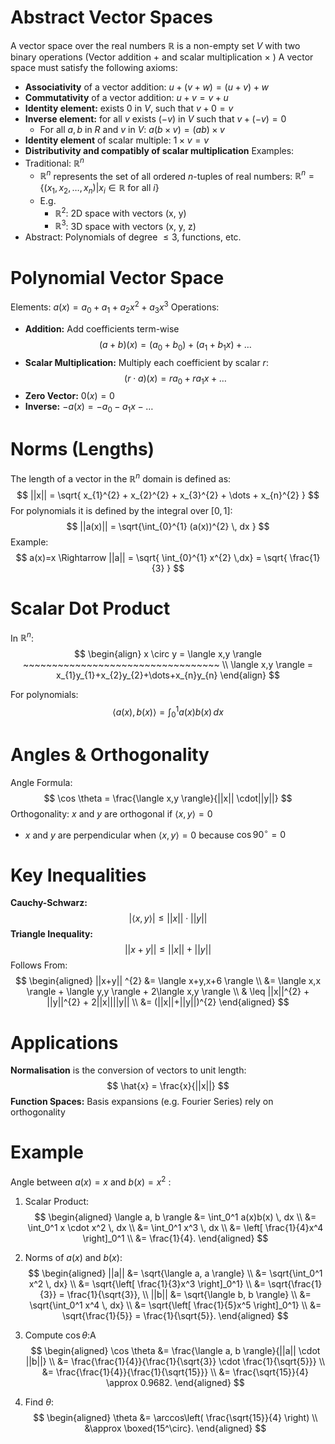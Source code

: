 # Abstract Vector Spaces
A vector space over the real numbers $\mathbb{R}$ is a non-empty set $V$ with two binary operations (Vector addition $+$ and scalar multiplication $\times$ ) 
A vector space must satisfy the following axioms:
- **Associativity** of a vector addition: $u+(v+w)=(u+v)+w$
- **Commutativity** of a vector addition: $u+v = v+u$
- **Identity element:** exists $0$ in $V$, such that $v+0=v$
- **Inverse element:** for all $v$ exists $(-v)$ in $V$ such that $v + (-v) = 0$
	- For all $a,b$ in $R$ and $v$ in $V$: $a(b\times v) = (ab)\times v$
- **Identity element** of scalar multiple: $1\times v=v$
- **Distributivity and compatibly of scalar multiplication**
Examples:
- Traditional: $\mathbb{R}^{n}$
	- $\mathbb{R}^{n}$ represents the set of all ordered $n$-tuples of real numbers: $\mathbb{R}^{n} = \{(x_{1},x_{2},\dots,x_{n}) | x_{i} \in \mathbb{R} \text{ for all } i\}$
	- E.g.
		- $\mathbb{R}^{2}$: 2D space with vectors (x, y)
		-  $\mathbb{R}^{3}$: 3D space with vectors (x, y, z)
- Abstract: Polynomials of degree $\leq 3$, functions, etc.

# Polynomial Vector Space
Elements: $a(x) = a_{0} + a_{1} + a_{2}x^{2} + a_{3}x^{3}$
Operations:
- **Addition:** Add coefficients term-wise
$$
(a+b)(x) = (a_{0}+b_{0})+(a_{1}+b_{1}x) + \dots
$$
- **Scalar Multiplication:** Multiply each coefficient by scalar $r$:
$$
(r \cdot a)(x) = ra_{0}+ra_{1}x + \dots
$$
- **Zero Vector:** $0(x)=0$
- **Inverse:** $-a(x) = -a_{0}-a_{1}x - \dots$
# Norms (Lengths)
The length of a vector in the $\mathbb{R}^{n}$ domain is defined as:
$$
||x|| = \sqrt{ x_{1}^{2} + x_{2}^{2} + x_{3}^{2} + \dots + x_{n}^{2} }
$$
For polynomials it is defined by the integral over $[0,1]$:
$$
||a(x)|| = \sqrt{\int_{0}^{1} (a(x))^{2} \, dx  }
$$
Example:
$$
a(x)=x \Rightarrow ||a|| = \sqrt{ \int_{0}^{1} x^{2} \,dx} = \sqrt{ \frac{1}{3} }
$$
# Scalar Dot Product
In $\mathbb{R}^{n}$:
$$
\begin{align}
x \circ y = \langle x,y \rangle ~~~~~~~~~~~~~~~~~~~~~~~~~~~~~~~~~~ \\
\langle x,y \rangle = x_{1}y_{1}+x_{2}y_{2}+\dots+x_{n}y_{n}
\end{align}
$$

For polynomials:
$$
\langle a(x),b(x) \rangle = \int_{0}^{1} a(x)b(x) \,dx
$$
# Angles & Orthogonality
Angle Formula:
$$
\cos \theta = \frac{\langle x,y \rangle}{||x|| \cdot||y||}
$$
Orthogonality:
$x$ and $y$ are orthogonal if $\langle x,y \rangle = 0$
- $x$ and $y$ are perpendicular when $\langle x,y \rangle = 0$ because $\cos 90^{\circ} = 0$

# Key Inequalities
**Cauchy-Schwarz:**
$$
|\langle x,y \rangle | \leq ||x|| \cdot ||y||
$$
**Triangle Inequality:**
$$
||x+y|| \leq ||x|| + ||y||
$$
Follows From:
$$
\begin{aligned}
||x+y|| ^{2}  &= \langle x+y,x+6 \rangle \\
&= \langle x,x \rangle + \langle y,y \rangle + 2\langle x,y \rangle \\
& \leq ||x||^{2} + ||y||^{2} + 2||x||||y|| \\
&= (||x||+||y||)^{2}
\end{aligned}
$$

# Applications
**Normalisation** is the conversion of vectors to unit length:
$$
\hat{x} = \frac{x}{||x||}
$$
**Function Spaces:** Basis expansions (e.g. Fourier Series) rely on orthogonality  


# Example
Angle between $a(x) = x$ and  $b(x) = x^2$ :
1. Scalar Product:
$$
\begin{aligned}
\langle a, b \rangle &= \int_0^1 a(x)b(x) \, dx \\
&= \int_0^1 x \cdot x^2 \, dx \\
&= \int_0^1 x^3 \, dx \\
&= \left[ \frac{1}{4}x^4 \right]_0^1 \\
&= \frac{1}{4}.
\end{aligned}
$$

2. Norms of $a(x)$ and $b(x)$:
$$
\begin{aligned}
||a|| &= \sqrt{\langle a, a \rangle} \\
&= \sqrt{\int_0^1 x^2 \, dx} \\
&= \sqrt{\left[ \frac{1}{3}x^3 \right]_0^1} \\
&= \sqrt{\frac{1}{3}} = \frac{1}{\sqrt{3}}, \\
||b|| &= \sqrt{\langle b, b \rangle} \\
&= \sqrt{\int_0^1 x^4 \, dx} \\
&= \sqrt{\left[ \frac{1}{5}x^5 \right]_0^1} \\
&= \sqrt{\frac{1}{5}} = \frac{1}{\sqrt{5}}.
\end{aligned}
$$

1. Compute $\cos \theta$:A
$$
\begin{aligned}
\cos \theta &= \frac{\langle a, b \rangle}{||a|| \cdot ||b||} \\
&= \frac{\frac{1}{4}}{\frac{1}{\sqrt{3}} \cdot \frac{1}{\sqrt{5}}} \\
&= \frac{\frac{1}{4}}{\frac{1}{\sqrt{15}}} \\
&= \frac{\sqrt{15}}{4} \approx 0.9682.
\end{aligned}
$$

4. Find $\theta$:
$$
\begin{aligned}
\theta &= \arccos\left( \frac{\sqrt{15}}{4} \right) \\
&\approx \boxed{15^\circ}.
\end{aligned}
$$
